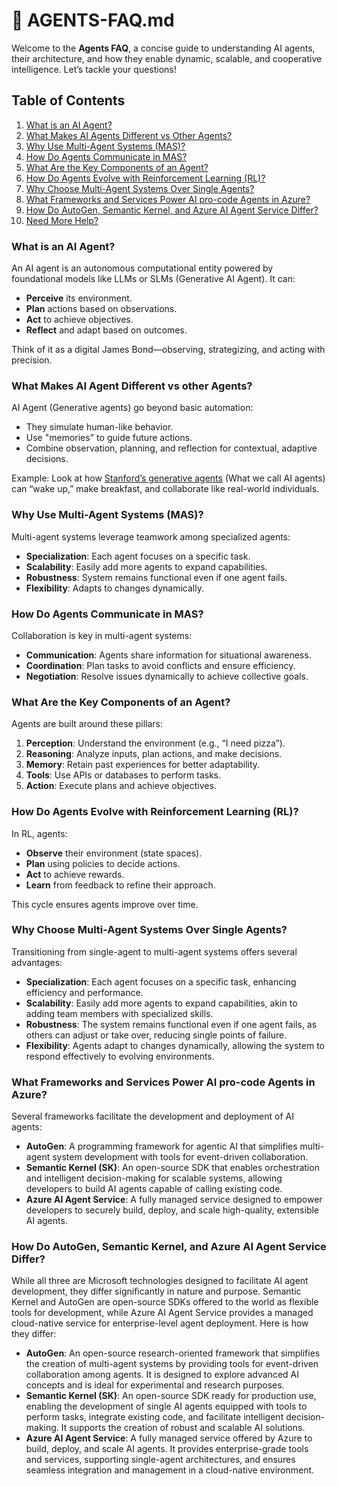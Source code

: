 # 🤖 AGENTS-FAQ.md

Welcome to the **Agents FAQ**, a concise guide to understanding AI agents, their architecture, and how they enable dynamic, scalable, and cooperative intelligence. Let’s tackle your questions!

## Table of Contents

1. [What is an AI Agent?](#what-is-an-ai-agent)
2. [What Makes AI Agents Different vs Other Agents?](#what-makes-ai-agents-different-vs-other-agents)
3. [Why Use Multi-Agent Systems (MAS)?](#why-use-multi-agent-systems-mas)
4. [How Do Agents Communicate in MAS?](#how-do-agents-communicate-in-mas)
5. [What Are the Key Components of an Agent?](#what-are-the-key-components-of-an-agent)
6. [How Do Agents Evolve with Reinforcement Learning (RL)?](#how-do-agents-evolve-with-reinforcement-learning-rl)
7. [Why Choose Multi-Agent Systems Over Single Agents?](#why-choose-multi-agent-systems-over-single-agents)
8. [What Frameworks and Services Power AI pro-code Agents in Azure?](#what-frameworks-power-ai-agents)
9. [How Do AutoGen, Semantic Kernel, and Azure AI Agent Service Differ?](#how-do-autogen-semantic-kernel-and-azure-ai-agent-service-differ)
10. [Need More Help?](#need-more-help)

### What is an AI Agent?
An AI agent is an autonomous computational entity powered by foundational models like LLMs or SLMs (Generative AI Agent). It can:

- **Perceive** its environment.
- **Plan** actions based on observations.
- **Act** to achieve objectives.
- **Reflect** and adapt based on outcomes.

Think of it as a digital James Bond—observing, strategizing, and acting with precision.

### What Makes AI Agent Different vs other Agents?
AI Agent (Generative agents) go beyond basic automation:

- They simulate human-like behavior.
- Use "memories" to guide future actions.
- Combine observation, planning, and reflection for contextual, adaptive decisions.

Example: Look at how [Stanford’s generative agents](https://arxiv.org/abs/2304.03442) (What we call AI agents) can “wake up,” make breakfast, and collaborate like real-world individuals.

### Why Use Multi-Agent Systems (MAS)?
Multi-agent systems leverage teamwork among specialized agents:

- **Specialization**: Each agent focuses on a specific task.
- **Scalability**: Easily add more agents to expand capabilities.
- **Robustness**: System remains functional even if one agent fails.
- **Flexibility**: Adapts to changes dynamically.

### How Do Agents Communicate in MAS?
Collaboration is key in multi-agent systems:

- **Communication**: Agents share information for situational awareness.
- **Coordination**: Plan tasks to avoid conflicts and ensure efficiency.
- **Negotiation**: Resolve issues dynamically to achieve collective goals.

### What Are the Key Components of an Agent?
Agents are built around these pillars:

1. **Perception**: Understand the environment (e.g., “I need pizza”).
2. **Reasoning**: Analyze inputs, plan actions, and make decisions.
3. **Memory**: Retain past experiences for better adaptability.
4. **Tools**: Use APIs or databases to perform tasks.
5. **Action**: Execute plans and achieve objectives.

### How Do Agents Evolve with Reinforcement Learning (RL)?
In RL, agents:

- **Observe** their environment (state spaces).
- **Plan** using policies to decide actions.
- **Act** to achieve rewards.
- **Learn** from feedback to refine their approach.

This cycle ensures agents improve over time.

### Why Choose Multi-Agent Systems Over Single Agents?
Transitioning from single-agent to multi-agent systems offers several advantages:

- **Specialization**: Each agent focuses on a specific task, enhancing efficiency and performance.
- **Scalability**: Easily add more agents to expand capabilities, akin to adding team members with specialized skills.
- **Robustness**: The system remains functional even if one agent fails, as others can adjust or take over, reducing single points of failure.
- **Flexibility**: Agents adapt to changes dynamically, allowing the system to respond effectively to evolving environments.


### What Frameworks and Services Power AI pro-code Agents in Azure?
Several frameworks facilitate the development and deployment of AI agents:

- **AutoGen**: A programming framework for agentic AI that simplifies multi-agent system development with tools for event-driven collaboration.
- **Semantic Kernel (SK)**: An open-source SDK that enables orchestration and intelligent decision-making for scalable systems, allowing developers to build AI agents capable of calling existing code.
- **Azure AI Agent Service**: A fully managed service designed to empower developers to securely build, deploy, and scale high-quality, extensible AI agents.

### How Do AutoGen, Semantic Kernel, and Azure AI Agent Service Differ?

While all three are Microsoft technologies designed to facilitate AI agent development, they differ significantly in nature and purpose. Semantic Kernel and AutoGen are open-source SDKs offered to the world as flexible tools for development, while Azure AI Agent Service provides a managed cloud-native service for enterprise-level agent deployment. Here is how they differ:

- **AutoGen**: An open-source research-oriented framework that simplifies the creation of multi-agent systems by providing tools for event-driven collaboration among agents. It is designed to explore advanced AI concepts and is ideal for experimental and research purposes.
- **Semantic Kernel (SK)**: An open-source SDK ready for production use, enabling the development of single AI agents equipped with tools to perform tasks, integrate existing code, and facilitate intelligent decision-making. It supports the creation of robust and scalable AI solutions.
- **Azure AI Agent Service**: A fully managed service offered by Azure to build, deploy, and scale AI agents. It provides enterprise-grade tools and services, supporting single-agent architectures, and ensures seamless integration and management in a cloud-native environment.
